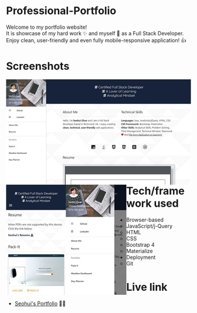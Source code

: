 # Professional-Portfolio
Welcome to my portfolio website! <br>
It is showcase of my hard work :sparkles: and myself :raising_hand: as a Full Stack Developer. <br>
Enjoy clean, user-friendly and even fully mobile-responsive application! :+1:

# Screenshots
<a href="https://schoe14.github.io/Professional-Portfolio/"><img src="https://github.com/schoe14/Professional-Portfolio/blob/master/Assets/images/portfolio-screenshot.JPG" style="float: left"></a>
<a href="https://schoe14.github.io/Professional-Portfolio/"><img src="https://github.com/schoe14/Professional-Portfolio/blob/master/Assets/images/portfolio-mobile-screenshot1.JPG" style="float: left"></a>
<a href="https://schoe14.github.io/Professional-Portfolio/"><img src="https://github.com/schoe14/Professional-Portfolio/blob/master/Assets/images/portfolio-mobile-screenshot2.JPG" style="float: left"></a>

# Tech/framework used
* Browser-based
    * JavaScript/j-Query
    * HTML
    * CSS
    * Bootstrap 4
    * Materialize
* Deployment
    * Git

# Live link
* [Seohui's Portfolio](https://schoe14.github.io/Professional-Portfolio/) :raising_hand_woman: